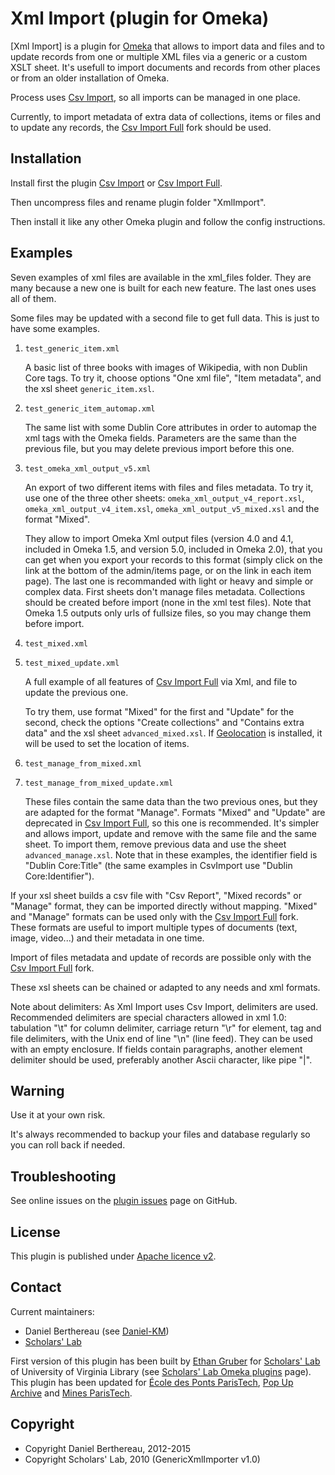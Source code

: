 Xml Import (plugin for Omeka)
=============================


[Xml Import] is a plugin for [Omeka] that allows to import data and files and to
update records from one or multiple XML files via a generic or a custom XSLT
sheet. It's usefull to import documents and records from other places or from an
older installation of Omeka.

Process uses [Csv Import], so all imports can be managed in one place.

Currently, to import metadata of extra data of collections, items or files and
to update any records, the [Csv Import Full] fork should be used.


Installation
------------

Install first the plugin [Csv Import] or [Csv Import Full].

Then uncompress files and rename plugin folder "XmlImport".

Then install it like any other Omeka plugin and follow the config instructions.


Examples
--------

Seven examples of xml files are available in the xml_files folder. They are
many because a new one is built for each new feature. The last ones uses all of
them.

Some files may be updated with a second file to get full data. This is just to
have some examples.

1. `test_generic_item.xml`

    A basic list of three books with images of Wikipedia, with non Dublin Core
    tags. To try it, choose options "One xml file", "Item metadata", and the xsl
    sheet `generic_item.xsl`.

2. `test_generic_item_automap.xml`

    The same list with some Dublin Core attributes in order to automap the xml
    tags with the Omeka fields. Parameters are the same than the previous file,
    but you may delete previous import before this one.

3. `test_omeka_xml_output_v5.xml`

    An export of two different items with files and files metadata. To try it,
    use one of the three other sheets: `omeka_xml_output_v4_report.xsl`,
    `omeka_xml_output_v4_item.xsl`, `omeka_xml_output_v5_mixed.xsl` and the
    format "Mixed".

    They allow to import Omeka Xml output files (version 4.0 and 4.1, included
    in Omeka 1.5, and version 5.0, included in Omeka 2.0), that you can get
    when you export your records to this format (simply click on the link at
    the bottom of the admin/items page, or on the link in each item page). The
    last one is recommanded with light or heavy and simple or complex data.
    First sheets don't manage files metadata. Collections should be created
    before import (none in the xml test files). Note that Omeka 1.5 outputs only
    urls of fullsize files, so you may change them before import.

4. `test_mixed.xml`

5. `test_mixed_update.xml`

    A full example of all features of [Csv Import Full] via Xml, and file to
    update the previous one.

    To try them, use format "Mixed" for the first and "Update" for the second,
    check the options "Create collections" and "Contains extra data" and the xsl
    sheet `advanced_mixed.xsl`. If [Geolocation] is installed, it will be used
    to set the location of items.

6. `test_manage_from_mixed.xml`

7. `test_manage_from_mixed_update.xml`

    These files contain the same data than the two previous ones, but they are
    adapted for the format "Manage". Formats "Mixed" and "Update" are deprecated
    in [Csv Import Full], so this one is recommended. It's simpler and allows
    import, update and remove with the same file and the same sheet. To import
    them, remove previous data and use the sheet `advanced_manage.xsl`.
    Note that in these examples, the identifier field is "Dublin Core:Title"
    (the same examples in CsvImport use "Dublin Core:Identifier").

If your xsl sheet builds a csv file with "Csv Report", "Mixed records" or
"Manage" format, they can be  imported directly without mapping. "Mixed" and
"Manage" formats can be used only with the [Csv Import Full] fork. These formats
are useful to import multiple types of documents (text, image, video...) and
their metadata in one time.

Import of files metadata and update of records are possible only with the
[Csv Import Full] fork.

These xsl sheets can be chained or adapted to any needs and xml formats.

Note about delimiters:
As Xml Import uses Csv Import, delimiters are used. Recommended delimiters are
special characters allowed in xml 1.0: tabulation "\t" for column delimiter,
carriage return "\r"  for element, tag and file delimiters, with the Unix end
of line "\n" (line feed). They can be used with an empty enclosure.
If fields contain paragraphs, another element delimiter should be used,
preferably another Ascii character, like pipe "|".


Warning
-------

Use it at your own risk.

It's always recommended to backup your files and database regularly so you can
roll back if needed.


Troubleshooting
---------------

See online issues on the [plugin issues] page on GitHub.


License
-------

This plugin is published under [Apache licence v2].


Contact
-------

Current maintainers:

* Daniel Berthereau (see [Daniel-KM])
* [Scholars' Lab]

First version of this plugin has been built by [Ethan Gruber] for [Scholars' Lab]
of University of Virginia Library (see [Scholars' Lab Omeka plugins] page).
This plugin has been updated for [École des Ponts ParisTech], [Pop Up Archive]
and [Mines ParisTech].


Copyright
---------

* Copyright Daniel Berthereau, 2012-2015
* Copyright Scholars' Lab, 2010 (GenericXmlImporter v1.0)


[XmlImport]: https://github.com/Daniel-KM/XmlImport
[Omeka]: https://omeka.org
[Csv Import]: https://github.com/omeka/plugin-CsvImport
[Csv Import Full]: https://github.com/Daniel-KM/CsvImport
[Geolocation]: http://omeka.org/add-ons/plugins/geolocation
[plugin issues]: https://github.com/Daniel-KM/XmlImport/Issues
[Apache licence v2]: https://www.apache.org/licenses/LICENSE-2.0.html
[Daniel-KM]: https://github.com/Daniel-KM "Daniel Berthereau"
[Ethan Gruber]: mailto:ewg4x@virginia.edu
[Scholars' Lab]: https://github.com/scholarslab
[Scholars' Lab Omeka plugins]: http://www.scholarslab.org/research/omeka-plugins/
[École des Ponts ParisTech]: http://bibliotheque.enpc.fr
[Pop Up Archive]: http://popuparchive.org/
[Mines ParisTech]: http://bib.mines-paristech.fr
